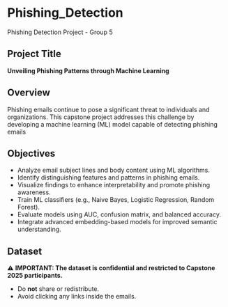 # Phishing_Detection
Phishing Detection Project - Group 5

## Project Title
**Unveiling Phishing Patterns through Machine Learning**

## Overview

Phishing emails continue to pose a significant threat to individuals and organizations. This capstone project addresses this challenge by developing a machine learning (ML) model capable of detecting phishing emails

## Objectives
- Analyze email subject lines and body content using ML algorithms.
- Identify distinguishing features and patterns in phishing emails.
- Visualize findings to enhance interpretability and promote phishing awareness.
- Train ML classifiers (e.g., Naive Bayes, Logistic Regression, Random Forest).
- Evaluate models using AUC, confusion matrix, and balanced accuracy.
- Integrate advanced embedding-based models for improved semantic understanding.

## Dataset
⚠️ **IMPORTANT: The dataset is confidential and restricted to Capstone 2025 participants.**
- Do **not** share or redistribute.
- Avoid clicking any links inside the emails.
